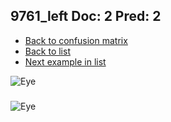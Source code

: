 ## 9761_left Doc: 2 Pred: 2
- [Back to confusion matrix](https://github.com/juliandewit/kaggle_retinopathy/blob/master/matrix.md)
- [Back to list](https://github.com/juliandewit/kaggle_retinopathy/blob/master/lists/22/list.md)
- [Next example in list](https://github.com/juliandewit/kaggle_retinopathy/blob/master/lists/22/97/9764_left.md)

![Eye](https://retinopaty.blob.core.windows.net/size1024/9761_left_2.jpeg)

### 

![Eye]()

